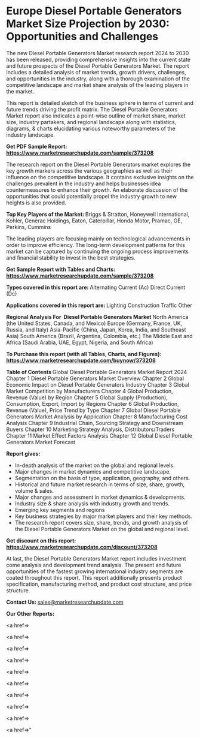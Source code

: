 # Europe Diesel Portable Generators Market Size Projection by 2030: Opportunities and Challenges

The new Diesel Portable Generators Market research report 2024 to 2030 has been released, providing comprehensive insights into the current state and future prospects of the Diesel Portable Generators Market. The report includes a detailed analysis of market trends, growth drivers, challenges, and opportunities in the industry, along with a thorough examination of the competitive landscape and market share analysis of the leading players in the market.

This report is detailed sketch of the business sphere in terms of current and future trends driving the profit matrix. The Diesel Portable Generators Market report also indicates a point-wise outline of market share, market size, industry partakers, and regional landscape along with statistics, diagrams, &amp; charts elucidating various noteworthy parameters of the industry landscape.

<strong><b>Get PDF Sample Report: <a href=https://www.marketresearchupdate.com/sample/373208>https://www.marketresearchupdate.com/sample/373208</a></b></strong>

The research report on the Diesel Portable Generators market explores the key growth markers across the various geographies as well as their influence on the competitive landscape. It contains exclusive insights on the challenges prevalent in the industry and helps businesses idea countermeasures to enhance their growth. An elaborate discussion of the opportunities that could potentially propel the industry growth to new heights is also provided.

<strong><b>Top Key Players of the Market:
</b></strong>Briggs & Stratton, Honeywell International, Kohler, Generac Holdings, Eaton, Caterpillar, Honda Motor, Pramac, GE, Perkins, Cummins<strong><b>
</b></strong>

The leading players are focusing mainly on technological advancements in order to improve efficiency. The long-term development patterns for this market can be captured by continuing the ongoing process improvements and financial stability to invest in the best strategies.

<strong><b>Get Sample Report with Tables and Charts: <a href=https://www.marketresearchupdate.com/sample/373208>https://www.marketresearchupdate.com/sample/373208</a></b></strong>

<strong><b>Types covered in this report are:
</b></strong>Alternating Current (Ac)
Direct Current (Dc)<strong><b>
</b></strong>

<strong><b>Applications covered in this report are:
</b></strong>Lighting
Construction
Traffic
Other<strong><b>
</b></strong>

<strong><b>Regional Analysis For  Diesel Portable Generators Market</b></strong><strong><b>
</b></strong>North America (the United States, Canada, and Mexico)
Europe (Germany, France, UK, Russia, and Italy)
Asia-Pacific (China, Japan, Korea, India, and Southeast Asia)
South America (Brazil, Argentina, Colombia, etc.)
The Middle East and Africa (Saudi Arabia, UAE, Egypt, Nigeria, and South Africa)

<strong><b>To Purchase this report (with all Tables, Charts, and Figures): <a href=https://www.marketresearchupdate.com/buynow/373208>https://www.marketresearchupdate.com/buynow/373208</a></b></strong>

<strong><b>Table of Contents</b></strong><strong><b>
</b></strong>Global Diesel Portable Generators Market Report 2024
Chapter 1 Diesel Portable Generators Market Overview
Chapter 2 Global Economic Impact on Diesel Portable Generators Industry
Chapter 3 Global Market Competition by Manufacturers
Chapter 4 Global Production, Revenue (Value) by Region
Chapter 5 Global Supply (Production), Consumption, Export, Import by Regions
Chapter 6 Global Production, Revenue (Value), Price Trend by Type
Chapter 7 Global Diesel Portable Generators Market Analysis by Application
Chapter 8 Manufacturing Cost Analysis
Chapter 9 Industrial Chain, Sourcing Strategy and Downstream Buyers
Chapter 10 Marketing Strategy Analysis, Distributors/Traders
Chapter 11 Market Effect Factors Analysis
Chapter 12 Global Diesel Portable Generators Market Forecast

<strong><b>Report gives:</b></strong>

- In-depth analysis of the market on the global and regional levels.
- Major changes in market dynamics and competitive landscape.
- Segmentation on the basis of type, application, geography, and others.
- Historical and future market research in terms of size, share, growth, volume &amp; sales.
- Major changes and assessment in market dynamics &amp; developments.
- Industry size &amp; share analysis with industry growth and trends.
- Emerging key segments and regions
- Key business strategies by major market players and their key methods.
- The research report covers size, share, trends, and growth analysis of the Diesel Portable Generators Market on the global and regional level.

<strong><b>Get discount on this report: <a href=https://www.marketresearchupdate.com/discount/373208>https://www.marketresearchupdate.com/discount/373208</a></b></strong>

At last, the Diesel Portable Generators Market report includes investment come analysis and development trend analysis. The present and future opportunities of the fastest growing international industry segments are coated throughout this report. This report additionally presents product specification, manufacturing method, and product cost structure, and price structure.

<strong><b>Contact Us:
</b></strong>sales@marketresearchupdate.com

<strong>Our Other Reports:</strong>

<a href=></a>

<a href=></a>

<a href=></a>

<a href=></a>

<a href=></a>

<a href=></a>

<a href=></a>

<a href=></a>

<a href=></a>

<a href=></a>"
